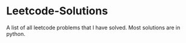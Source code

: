 # Leetcode-Solutions

A list of all leetcode problems that I have solved. Most solutions are in python.
